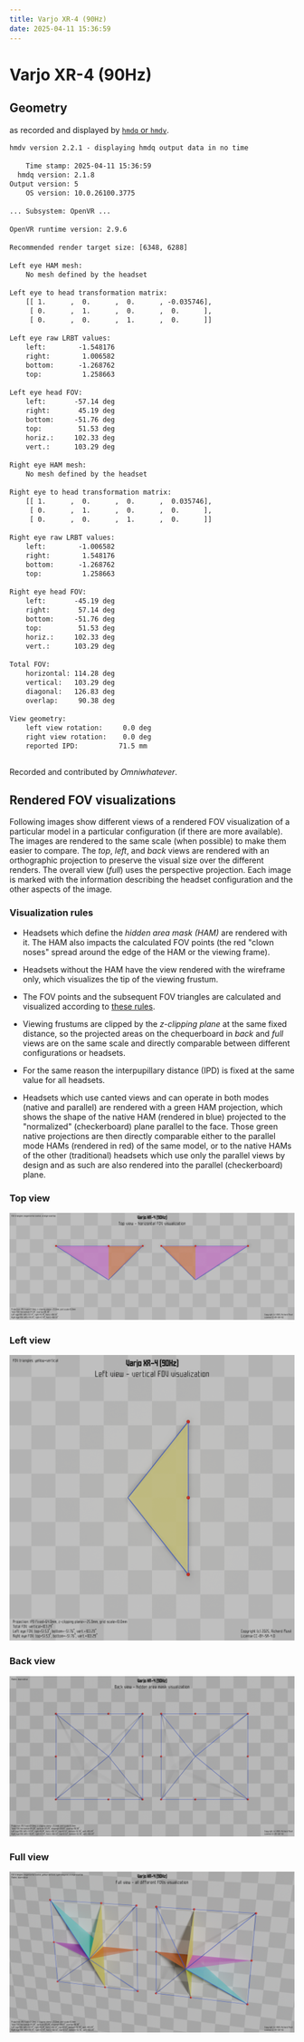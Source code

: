 ```yaml
---
title: Varjo XR-4 (90Hz)
date: 2025-04-11 15:36:59
---
```

# Varjo XR-4 (90Hz)

## Geometry

as recorded and displayed by [`hmdq` or `hmdv`](https://github.com/risa2000/hmdq).
```
hmdv version 2.2.1 - displaying hmdq output data in no time

    Time stamp: 2025-04-11 15:36:59
  hmdq version: 2.1.8
Output version: 5
    OS version: 10.0.26100.3775

... Subsystem: OpenVR ...

OpenVR runtime version: 2.9.6

Recommended render target size: [6348, 6288]

Left eye HAM mesh:
    No mesh defined by the headset

Left eye to head transformation matrix:
    [[ 1.      ,  0.      ,  0.      , -0.035746],
     [ 0.      ,  1.      ,  0.      ,  0.      ],
     [ 0.      ,  0.      ,  1.      ,  0.      ]]

Left eye raw LRBT values:
    left:        -1.548176
    right:        1.006582
    bottom:      -1.268762
    top:          1.258663

Left eye head FOV:
    left:       -57.14 deg
    right:       45.19 deg
    bottom:     -51.76 deg
    top:         51.53 deg
    horiz.:     102.33 deg
    vert.:      103.29 deg

Right eye HAM mesh:
    No mesh defined by the headset

Right eye to head transformation matrix:
    [[ 1.      ,  0.      ,  0.      ,  0.035746],
     [ 0.      ,  1.      ,  0.      ,  0.      ],
     [ 0.      ,  0.      ,  1.      ,  0.      ]]

Right eye raw LRBT values:
    left:        -1.006582
    right:        1.548176
    bottom:      -1.268762
    top:          1.258663

Right eye head FOV:
    left:       -45.19 deg
    right:       57.14 deg
    bottom:     -51.76 deg
    top:         51.53 deg
    horiz.:     102.33 deg
    vert.:      103.29 deg

Total FOV:
    horizontal: 114.28 deg
    vertical:   103.29 deg
    diagonal:   126.83 deg
    overlap:     90.38 deg

View geometry:
    left view rotation:     0.0 deg
    right view rotation:    0.0 deg
    reported IPD:          71.5 mm


```
Recorded and contributed by _Omniwhatever_.

## Rendered FOV visualizations

Following images show different views of a rendered FOV visualization of a
particular model in a particular configuration (if there are more available).
The images are rendered to the same scale (when possible) to make them easier
to compare. The _top_, _left_, and _back_ views are rendered with an
orthographic projection to preserve the visual size over the different renders.
The overall view (_full_) uses the perspective projection. Each image is marked
with the information describing the headset configuration and the other aspects
of the image.

### Visualization rules

* Headsets which define the _hidden area mask (HAM)_ are rendered with it. The
  HAM also impacts the calculated FOV points (the red "clown noses" spread
  around the edge of the HAM or the viewing frame).

* Headsets without the HAM have the view rendered with the wireframe only, which
  visualizes the tip of the viewing frustum.

* The FOV points and the subsequent FOV triangles are calculated and visualized
  according to [these
  rules](https://risa2000.github.io/vrdocs/docs/hmd_fov_calculation).

* Viewing frustums are clipped by the _z-clipping plane_ at the same fixed
  distance, so the projected areas on the chequerboard in _back_ and _full_
  views are on the same scale and directly comparable between different
  configurations or headsets.

* For the same reason the interpupillary distance (IPD) is fixed at the same
  value for all headsets.

* Headsets which use canted views and can operate in both modes (native and
  parallel) are rendered with a green HAM projection, which shows the shape of
  the native HAM (rendered in blue) projected to the "normalized"
  (checkerboard) plane parallel to the face. Those green native projections are
  then directly comparable either to the parallel mode HAMs (rendered in red)
  of the same model, or to the native HAMs of the other (traditional) headsets
  which use only the parallel views by design and as such are also rendered
  into the parallel (checkerboard) plane.

### Top view
[![Varjo XR-4 (90Hz) - top view](../images/VarjoXR-4_Native_R90_top.dmx.png)](../images/VarjoXR-4_Native_R90_top.dmx.png)

### Left view
[![Varjo XR-4 (90Hz) - left view](../images/VarjoXR-4_Native_R90_left.dmx.png)](../images/VarjoXR-4_Native_R90_left.dmx.png)

### Back view
[![Varjo XR-4 (90Hz) - back view](../images/VarjoXR-4_Native_R90_back.dmx.png)](../images/VarjoXR-4_Native_R90_back.dmx.png)

### Full view
[![Varjo XR-4 (90Hz) - full view](../images/VarjoXR-4_Native_R90_over.dmx.png)](../images/VarjoXR-4_Native_R90_over.dmx.png)

